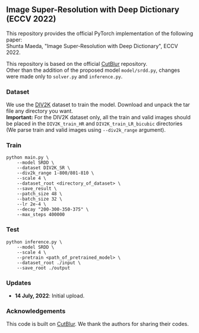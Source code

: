 ## Image Super-Resolution with Deep Dictionary (ECCV 2022)

This repository provides the official PyTorch implementation of the following paper:<br>
Shunta Maeda, "Image Super-Resolution with Deep Dictionary", ECCV 2022.<br>

This repository is based on the official [CutBlur](https://github.com/clovaai/cutblur) repository.<br>
Other than the addition of the proposed model `model/srdd.py`, changes were made only to `solver.py` and `inference.py`.<br>

### Dataset
We use the [DIV2K](https://data.vision.ee.ethz.ch/cvl/DIV2K/) dataset to train the model. Download and unpack the tar file any directory you want.<br>
**Important:** For the DIV2K dataset only, all the train and valid images should be placed in the `DIV2K_train_HR` and `DIV2K_train_LR_bicubic` directories (We parse train and valid images using `--div2k_range` argument).

### Train
```shell
python main.py \
    --model SRDD \
    --dataset DIV2K_SR \
    --div2k_range 1-800/801-810 \
    --scale 4 \
    --dataset_root <directory_of_dataset> \
    --save_result \
    --patch_size 48 \
    --batch_size 32 \
    --lr 2e-4 \
    --decay "200-300-350-375" \
    --max_steps 400000
```

### Test
```shell
python inference.py \
    --model SRDD \
    --scale 4 \
    --pretrain <path_of_pretrained_model> \
    --dataset_root ./input \
    --save_root ./output
```

### Updates
- **14 July, 2022**: Initial upload.

### Acknowledgements
This code is built on [CutBlur](https://github.com/clovaai/cutblur). We thank the authors for sharing their codes.
